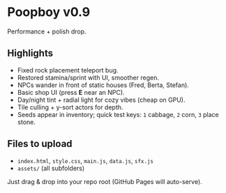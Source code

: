 # Poopboy v0.9

Performance + polish drop.

## Highlights
- Fixed rock placement teleport bug.
- Restored stamina/sprint with UI, smoother regen.
- NPCs wander in front of static houses (Fred, Berta, Stefan).
- Basic shop UI (press **E** near an NPC).
- Day/night tint + radial light for cozy vibes (cheap on GPU).
- Tile culling + y-sort actors for depth.
- Seeds appear in inventory; quick test keys: `1` cabbage, `2` corn, `3` place stone.

## Files to upload
- `index.html`, `style.css`, `main.js`, `data.js`, `sfx.js`
- `assets/` (all subfolders)

Just drag & drop into your repo root (GitHub Pages will auto-serve).